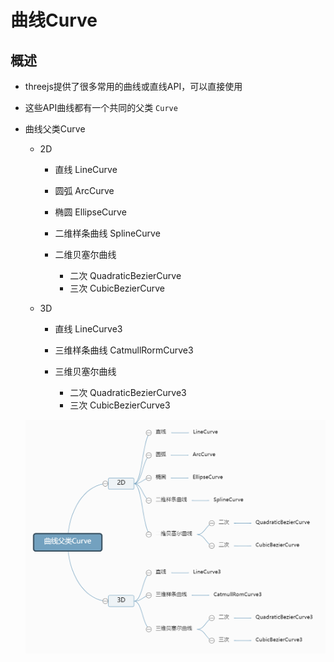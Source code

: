 # 曲线Curve

## 概述

+ threejs提供了很多常用的曲线或直线API，可以直接使用
+ 这些API曲线都有一个共同的父类 `Curve`

+ 曲线父类Curve

  + 2D

    + 直线 LineCurve
    + 圆弧 ArcCurve
    + 椭圆 EllipseCurve
    + 二维样条曲线 SplineCurve
    + 二维贝塞尔曲线

      + 二次 QuadraticBezierCurve
      + 三次 CubicBezierCurve

  + 3D

    + 直线 LineCurve3
    + 三维样条曲线 CatmullRormCurve3
    + 三维贝塞尔曲线

      + 二次 QuadraticBezierCurve3
      + 三次 CubicBezierCurve3

  ![曲线Curve](images/曲线Curve.jpg)
